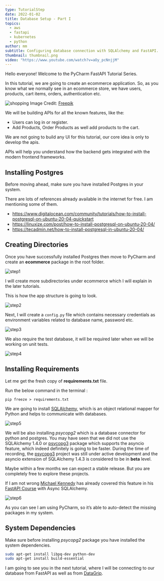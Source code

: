 ```yaml
---
type: TutorialStep
date: 2022-01-02
title: Database Setup - Part I
topics:
  - aws
  - fastapi
  - kubernetes
  - python
author: mm
subtitle: Configuring database connection with SQLAlchemy and FastAPI.
thumbnail: thumbnail.png
video: "https://www.youtube.com/watch?v=aOy_pcNnjjM"
---
```


Hello everyone! Welcome to the PyCharm FastAPI Tutorial Series.

In this tutorial, we are going to create an ecommerce application. So, as you know what we normally see in an ecommerce store, we have users, products, cart items, orders, authentication etc.

![shopping](./images/shopping.png)
Image Credit: [Freepik](https://www.freepik.com/)

We will be building APIs for all the known features, like the:

- Users can log in or register.
- Add Products, Order Products as well add products to the cart.

We are not going to build any UI for this tutorial, our core idea is only to develop the apis.

APIs will help you understand how the backend gets integrated with the modern frontend frameworks.

## Installing Postgres

Before moving ahead, make sure you have installed Postgres in your system.

There are lots of references already available in the internet for free.
I am mentioning some of them.

- <https://www.digitalocean.com/community/tutorials/how-to-install-postgresql-on-ubuntu-20-04-quickstart>
- <https://linuxize.com/post/how-to-install-postgresql-on-ubuntu-20-04/>
- <https://tecadmin.net/how-to-install-postgresql-in-ubuntu-20-04/>

## Creating Directories

Once you have successfully installed Postgres then move to PyCharm and create an **ecommerce** package
in the root folder.

![step1](./steps/step1.png)

I will create more subdirectories under ecommerce which I will explain in the later tutorials.

This is how the app structure is going to look.

![step2](./steps/step2.png)

Next, I will create a `config.py` file which contains necessary credentials as
environment variables related to database name, password etc.

![step3](./steps/step3.png)

We also require the test database, it will be
required later when we will be working on unit tests.

![step4](./steps/step4.png)

## Installing Requirements

Let me get the fresh copy of **requirements.txt** file.

Run the below command in the terminal :

```
pip freeze > requirements.txt
```

We are going to install [SQLAlchemy](https://www.sqlalchemy.org/),
which is an object relational mapper for Python and helps to communicate with databases.

![step5](./steps/step5.png)

We will be also installing _psycopg2_ which is a database connector for python and postgres. You may have seen that we did not use the SQLAlchemy 1.4.0 or [psycopg3](https://www.psycopg.org/psycopg3/) package which supports the asyncio feature, which indeed definitely is going to be faster. During the time of recording, the [psycopg3](https://www.psycopg.org/psycopg3/) project was still under active development and the asyncio extension of SQLAlchemy 1.4.3 is considered to be in **beta** level.

Maybe within a few months we can expect a stable release. But you are completely free to explore these projects.

If I am not wrong [Michael Kennedy](https://twitter.com/mkennedy) has already covered this feature in his [FastAPI Course](https://training.talkpython.fm/courses/full-html-web-applications-with-fastapi) with Async SQLAlchemy.

![step6](./steps/step6.png)

As you can see I am using PyCharm, so it’s able to auto-detect the missing packages in my system.

## System Dependencies

Make sure before installing _psycopg2_ package you have installed the system dependencies.

```bash
sudo apt-get install libpq-dev python-dev
sudo apt-get install build-essential
```

I am going to see you in the next tutorial, where I will be connecting to our database from FastAPI as well as from [DataGrip](https://www.jetbrains.com/datagrip/).
